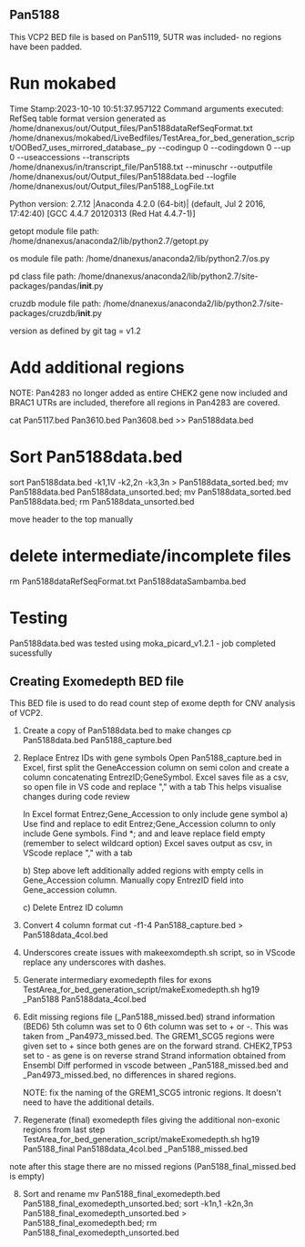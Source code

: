 ## Pan5188
This VCP2 BED file is based on Pan5119, 5UTR was included- no regions have been padded.

# Run mokabed
Time Stamp:2023-10-10 10:51:37.957122
Command arguments executed:
RefSeq table format version generated as /home/dnanexus/out/Output_files/Pan5188dataRefSeqFormat.txt
/home/dnanexus/mokabed/LiveBedfiles/TestArea_for_bed_generation_script/OOBed7_uses_mirrored_database_.py --codingup 0 --codingdown 0 --up 0 --useaccessions --transcripts /home/dnanexus/in/transcript_file/Pan5188.txt --minuschr --outputfile /home/dnanexus/out/Output_files/Pan5188data.bed --logfile /home/dnanexus/out/Output_files/Pan5188_LogFile.txt 

 Python version: 2.7.12 |Anaconda 4.2.0 (64-bit)| (default, Jul  2 2016, 17:42:40) 
[GCC 4.4.7 20120313 (Red Hat 4.4.7-1)]

 getopt module file path: /home/dnanexus/anaconda2/lib/python2.7/getopt.py

 os module file path: /home/dnanexus/anaconda2/lib/python2.7/os.py

 pd class file path: /home/dnanexus/anaconda2/lib/python2.7/site-packages/pandas/__init__.py

 cruzdb module file path: /home/dnanexus/anaconda2/lib/python2.7/site-packages/cruzdb/__init__.py

version as defined by git tag = v1.2

# Add additional regions
NOTE: Pan4283 no longer added as entire CHEK2 gene now included and BRAC1 UTRs are included, therefore all regions in Pan4283 are covered.

cat Pan5117.bed Pan3610.bed Pan3608.bed >> Pan5188data.bed

# Sort Pan5188data.bed
sort Pan5188data.bed -k1,1V -k2,2n -k3,3n > Pan5188data_sorted.bed; mv Pan5188data.bed Pan5188data_unsorted.bed; mv Pan5188data_sorted.bed Pan5188data.bed; rm Pan5188data_unsorted.bed

move header to the top manually

# delete intermediate/incomplete files
rm Pan5188dataRefSeqFormat.txt Pan5188dataSambamba.bed

# Testing
Pan5188data.bed was tested using moka_picard_v1.2.1 - job completed sucessfully

## Creating Exomedepth BED file
This BED file is used to do read count step of exome depth for CNV analysis of VCP2.

1. Create a copy of Pan5188data.bed to make changes
    cp Pan5188data.bed Pan5188_capture.bed

2. Replace Entrez IDs with gene symbols
    Open Pan5188_capture.bed in Excel, first split the GeneAccession column on semi colon and create a column concatenating 
    EntrezID;GeneSymbol.
    Excel saves file as a csv, so open file in VS code and replace "," with a tab
    This helps visualise changes during code review

    In Excel format Entrez;Gene_Accession to only include gene symbol
    a) Use find and replace to edit Entrez;Gene_Accession column to only include Gene symbols.
                Find *; and and leave replace field empty (remember to select wildcard option)
                Excel saves output as csv, in VScode replace "," with a tab

    b) Step above left additionally added regions with empty cells in Gene_Accession column. Manually copy EntrezID field into      Gene_accession column.

    c) Delete Entrez ID column

3. Convert 4 column format
    cut -f1-4 Pan5188_capture.bed > Pan5188data_4col.bed

4. Underscores create issues with makeexomdepth.sh script, so in VScode replace any underscores with dashes.

5. Generate intermediary exomedepth files for exons
    TestArea_for_bed_generation_script/makeExomedepth.sh hg19 _Pan5188 Pan5188data_4col.bed

6. Edit missing regions file (_Pan5188_missed.bed) strand information (BED6) 5th column was set to 0 6th column was set to + or -. This was taken from _Pan4973_missed.bed. The GREM1_SCG5 regions were given set to + since both genes are on the forward strand. CHEK2,TP53 set to - as gene is on reverse strand Strand information obtained from Ensembl Diff performed in vscode between _Pan5188_missed.bed and _Pan4973_missed.bed, no differences in shared regions.

    NOTE: fix the naming of the GREM1_SCG5 intronic regions. It doesn't need to have the additional details.

7. Regenerate (final) exomedepth files giving the additional non-exonic regions from last step 
TestArea_for_bed_generation_script/makeExomedepth.sh hg19 Pan5188_final Pan5188data_4col.bed _Pan5188_missed.bed

note after this stage there are no missed regions (Pan5188_final_missed.bed is empty)

8. Sort and rename
mv Pan5188_final_exomedepth.bed Pan5188_final_exomedepth_unsorted.bed; sort -k1n,1 -k2n,3n Pan5188_final_exomedepth_unsorted.bed > Pan5188_final_exomedepth.bed; rm Pan5188_final_exomedepth_unsorted.bed